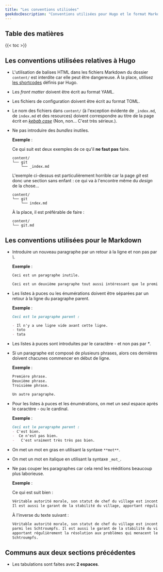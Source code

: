 ```yaml
---
title: "Les conventions utilisées"
geekdocDescription: "Conventions utilisées pour Hugo et le format Markdown"
---
```


## Table des matières

{{< toc >}}

## Les conventions utilisées relatives à Hugo

- L'utilisation de balises HTML dans les fichiers Markdown du dossier `content/` est interdite car elle peut être dangereuse.
  À la place, utilisez [les shortcodes](https://gohugo.io/content-management/shortcodes/) définis par Hugo.

- Les _front matter_ doivent être écrit au format YAML.
- Les fichiers de configuration doivent être écrit au format TOML.
- Le nom des fichiers dans `content/` (à l'exception évidente de `_index.md`, de `index.md` et des resources) doivent correspondre au titre de la page écrit en [_kebab case_](https://en.wikipedia.org/wiki/Letter_case#Kebab_case) (Non, non… C'est très sérieux.).

- Ne pas introduire des _bundles_ inutiles.

  **Exemple** :

  Ce qui suit est deux exemples de ce qu'il **ne faut pas** faire.

  ```raw
  content/
  └── git
      └── _index.md
  ```

  L'exemple ci-dessus est particulièrement horrible car la page _git_ est donc une section sans enfant : ce qui va à l'encontre même du _design_ de la chose…

  ```raw
  content/
  └── git
      └── index.md
  ```

  À la place, il est préférable de faire :

  ```raw
  content/
  └── git.md
  ```

## Les conventions utilisées pour le Markdown

- Introduire un nouveau paragraphe par un retour à la ligne et non pas par _\\_.

  **Exemple** :

  ```md
  Ceci est un paragraphe inutile.

  Ceci est un deuxième paragraphe tout aussi intéressant que le premier.
  ```

- Les listes à puces ou les énumérations doivent être séparées par un retour à la ligne du paragraphe parent.

  **Exemple** :

  ```md
  Ceci est le paragraphe parent :

  - Il n'y a une ligne vide avant cette ligne.
  - toto
  - tata
  ```

- Les listes à puces sont introduites par le caractère _\-_ et non pas par _\*_.

- Si un paragraphe est composé de plusieurs phrases, alors ces dernières doivent chacunes commencer en début de ligne.

  **Exemple** :

  ```md
  Première phrase.
  Deuxième phrase.
  Troisième phrase.

  Un autre paragraphe.
  ```

- Pour les listes à puces et les énumérations, on met un seul espace après le caractère _-_ ou le cardinal.

  **Exemple** :

  ```md
  Ceci est le paragraphe parent :
  - C'est bien.
  -  Ce n'est pas bien.
  -   C'est vraiment très très pas bien.
  ```

- On met un mot en gras en utilisant la syntaxe `**mot**`.
- On met un mot en italique en utilisant la syntaxe `_mot_`.

- Ne pas couper les paragraphes car cela rend les rééditions beaucoup plus laborieuse.

  **Exemple** :

  Ce qui est suit bien :

  ```md
  Véritable autorité morale, son statut de chef du village est incontesté parmi les Schtroumpfs.
  Il est aussi le garant de la stabilité du village, apportant régulièrement la résolution aux problèmes qui menacent les Schtroumpfs.
  ```

  À l'inverse du texte suivant :

  ```md
  Véritable autorité morale, son statut de chef du village est incontesté
  parmi les Schtroumpfs. Il est aussi le garant de la stabilité du village,
  apportant régulièrement la résolution aux problèmes qui menacent les
  Schtroumpfs.
  ```

## Communs aux deux sections précédentes

- Les tabulations sont faites avec **2 espaces**.
